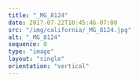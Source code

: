 ```yaml
---
title: "_MG_8124"
date: 2017-07-22T10:45:46-07:00
src: "/img/california/_MG_8124.jpg"
alt: "_MG_8124"
sequence: 0
type: "image"
layout: "single"
orientation: "vertical"
---
```

